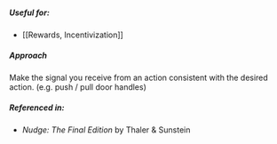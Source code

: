 ##### Useful for: 

- [[Rewards, Incentivization]] 
##### Approach

Make the signal you receive from an action consistent with the desired action. (e.g. push / pull door handles)

##### Referenced in: 

- *Nudge: The Final Edition* by Thaler & Sunstein
